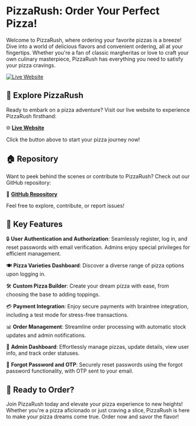 # PizzaRush: Order Your Perfect Pizza!

Welcome to PizzaRush, where ordering your favorite pizzas is a breeze! Dive into a world of delicious flavors and convenient ordering, all at your fingertips. Whether you're a fan of classic margheritas or love to craft your own culinary masterpiece, PizzaRush has everything you need to satisfy your pizza cravings.

[![Live Website](https://img.shields.io/badge/-Live%20Website-brightgreen?style=for-the-badge)](https://pizzarush.onrender.com/)

## 🍕 Explore PizzaRush

Ready to embark on a pizza adventure? Visit our live website to experience PizzaRush firsthand:

🌐 [**Live Website**](https://pizzarush.onrender.com/)

Click the button above to start your pizza journey now!

## 🏠 Repository

Want to peek behind the scenes or contribute to PizzaRush? Check out our GitHub repository:

🔗 [**GitHub Repository**](https://github.com/urssanjaysingh/PizzaRush)

Feel free to explore, contribute, or report issues!

## 🚀 Key Features

🔒 **User Authentication and Authorization**: Seamlessly register, log in, and reset passwords with email verification. Admins enjoy special privileges for efficient management.

🍽️ **Pizza Varieties Dashboard**: Discover a diverse range of pizza options upon logging in.

🛠️ **Custom Pizza Builder**: Create your dream pizza with ease, from choosing the base to adding toppings.

💳 **Payment Integration**: Enjoy secure payments with braintree integration, including a test mode for stress-free transactions.

📊 **Order Management**: Streamline order processing with automatic stock updates and admin notifications.

🎉 **Admin Dashboard**: Effortlessly manage pizzas, update details, view user info, and track order statuses.

🔑 **Forgot Password and OTP**: Securely reset passwords using the forgot password functionality, with OTP sent to your email.

## 🍴 Ready to Order?

Join PizzaRush today and elevate your pizza experience to new heights! Whether you're a pizza aficionado or just craving a slice, PizzaRush is here to make your pizza dreams come true. Order now and savor the flavor!
